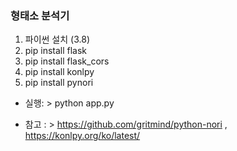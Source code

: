 ### 형태소 분석기

1. 파이썬 설치 (3.8)
2. pip install flask
3. pip install flask_cors
4. pip install konlpy
5. pip install pynori

* 실행: > python app.py

* 참고 : > https://github.com/gritmind/python-nori , https://konlpy.org/ko/latest/
